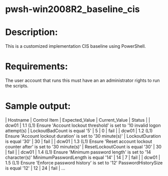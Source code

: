 # pwsh-win2008R2_baseline_cis

# Description:
This is a customized implementation CIS baseline using PowerShell.

# Requirements:
The user account that runs this must have an an administrator rights to run the scripts.

# Sample output:
| Hostname | Control Item | Expected_Value | Current_Value | Status |
| dcw01	| 1.1 (L1) Ensure 'Account lockout threshold' is set to '10 invalid logon attempt(s) | LockoutBadCount is equal '5' | 5 | 0 | fail |
| dcw01	| 1.2 (L1) Ensure 'Account lockout duration' is set to '30 minute(s)' | LockoutDuration is equal '30' | 30 | fail |
| dcw01	| 1.3 (L1) Ensure 'Reset account lockout counter after' is set to '30 minute(s)' | ResetLockoutCount is equal '30' | 30 | fail |
| dcw01	| 1.4 (L1) Ensure 'Minimum password length' is set to '14 character(s)'	MinimumPasswordLength is equal '14' | 14 | 7 | fail |
| dcw01	| 1.5 (L1) Ensure 'Enforce password history' is set to '12'	PasswordHistorySize is equal '12' | 12 | 24 | fail |
...
